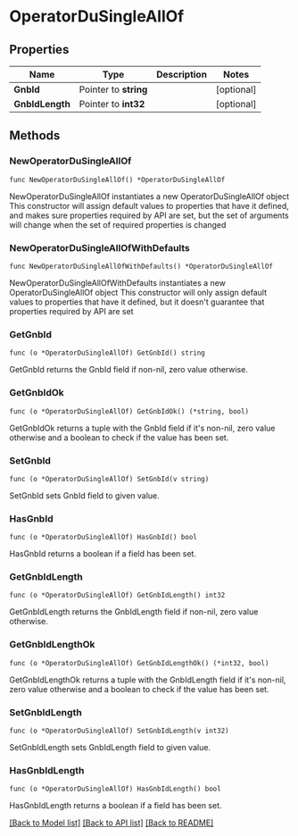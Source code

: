 # OperatorDuSingleAllOf

## Properties

Name | Type | Description | Notes
------------ | ------------- | ------------- | -------------
**GnbId** | Pointer to **string** |  | [optional] 
**GnbIdLength** | Pointer to **int32** |  | [optional] 

## Methods

### NewOperatorDuSingleAllOf

`func NewOperatorDuSingleAllOf() *OperatorDuSingleAllOf`

NewOperatorDuSingleAllOf instantiates a new OperatorDuSingleAllOf object
This constructor will assign default values to properties that have it defined,
and makes sure properties required by API are set, but the set of arguments
will change when the set of required properties is changed

### NewOperatorDuSingleAllOfWithDefaults

`func NewOperatorDuSingleAllOfWithDefaults() *OperatorDuSingleAllOf`

NewOperatorDuSingleAllOfWithDefaults instantiates a new OperatorDuSingleAllOf object
This constructor will only assign default values to properties that have it defined,
but it doesn't guarantee that properties required by API are set

### GetGnbId

`func (o *OperatorDuSingleAllOf) GetGnbId() string`

GetGnbId returns the GnbId field if non-nil, zero value otherwise.

### GetGnbIdOk

`func (o *OperatorDuSingleAllOf) GetGnbIdOk() (*string, bool)`

GetGnbIdOk returns a tuple with the GnbId field if it's non-nil, zero value otherwise
and a boolean to check if the value has been set.

### SetGnbId

`func (o *OperatorDuSingleAllOf) SetGnbId(v string)`

SetGnbId sets GnbId field to given value.

### HasGnbId

`func (o *OperatorDuSingleAllOf) HasGnbId() bool`

HasGnbId returns a boolean if a field has been set.

### GetGnbIdLength

`func (o *OperatorDuSingleAllOf) GetGnbIdLength() int32`

GetGnbIdLength returns the GnbIdLength field if non-nil, zero value otherwise.

### GetGnbIdLengthOk

`func (o *OperatorDuSingleAllOf) GetGnbIdLengthOk() (*int32, bool)`

GetGnbIdLengthOk returns a tuple with the GnbIdLength field if it's non-nil, zero value otherwise
and a boolean to check if the value has been set.

### SetGnbIdLength

`func (o *OperatorDuSingleAllOf) SetGnbIdLength(v int32)`

SetGnbIdLength sets GnbIdLength field to given value.

### HasGnbIdLength

`func (o *OperatorDuSingleAllOf) HasGnbIdLength() bool`

HasGnbIdLength returns a boolean if a field has been set.


[[Back to Model list]](../README.md#documentation-for-models) [[Back to API list]](../README.md#documentation-for-api-endpoints) [[Back to README]](../README.md)


